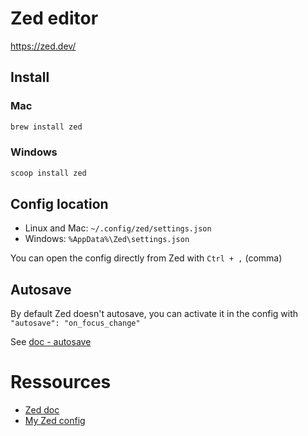 # Zed editor

https://zed.dev/

## Install

### Mac

```sh
brew install zed
```

### Windows

```sh
scoop install zed
```

## Config location

- Linux and Mac: `~/.config/zed/settings.json`
- Windows: `%AppData%\Zed\settings.json`

You can open the config directly from Zed with `Ctrl + ,` (comma)

## Autosave

By default Zed doesn't autosave, you can activate it in the config with
`"autosave": "on_focus_change"`

See [doc - autosave](https://zed.dev/docs/configuring-zed#autosave)

# Ressources

- [Zed doc](https://zed.dev/docs/)
- [My Zed config](../assets/zed/settings.json)
